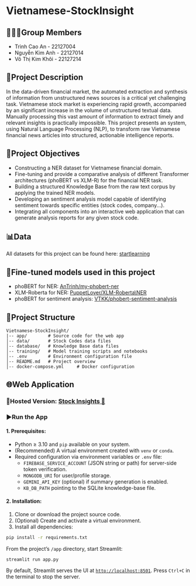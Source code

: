 # Vietnamese-StockInsight

## 🧑‍🤝‍🧑Group Members
- Trình Cao An - 22127004
- Nguyễn Kim Anh - 22127014
- Võ Thị Kim Khôi - 22127214

## 📖Project Description
In the data-driven financial market, the automated extraction and synthesis of information from unstructured news sources is a critical yet challenging task. Vietnamese stock market is experiencing rapid growth, accompanied by an significant increase in the volume of unstructured textual data. Manually processing this vast amount of information to extract timely and relevant insights is practically impossible. This project presents an system, using  Natural Language Processing (NLP), to transform raw Vietnamese financial news articles into structured, actionable intelligence reports.

## 📌Project Objectives
- Constructing a NER dataset for Vietnamese financial domain.
- Fine-tuning and provide a comparative analysis of different Transformer architectures (phoBERT vs XLM-R) for the financial NER task.
- Building a structured Knowledge Base from the raw text corpus by applying the trained NER models.
- Developing an sentiment analysis model capable of identifying sentiment towards specific entities (stock codes, company...).
- Integrating all components into an interactive web application that can generate analysis reports for any given stock code.

## 📊Data
All datasets for this project can be found here: [startlearning](https://drive.google.com/drive/folders/1Yo1gVdMeYXkhVb3G5pkMNIlYL9gWsjeK?usp=sharing)

## 🤖Fine-tuned models used in this project
- phoBERT for NER: [AnTrinh/my-phobert-ner](https://huggingface.co/AnTrinh/my-phobert-ner)
- XLM-Roberta for NER: [PuppetLover/XLM-Roberta\NER](https://huggingface.co/PuppetLover/XLM-Roberta_NER)
- phoBERT for sentiment analysis: [VTKK/phobert-sentiment-analysis](https://huggingface.co/VTKK/phobert-sentiment-analysis)

## 📂Project Structure
```
Vietnamese-StockInsight/
|-- app/        # Source code for the web app
│-- data/       # Stock Codes data files
│-- database/   # Knowledge Base data files
│-- training/   # Model training scripts and notebooks
│-- .env        # Environment configuration file
│-- README.md   # Project overview
│-- docker-compose.yml     # Docker configuration
```
## 🌐Web Application
### 🚀Hosted Version: [Stock Insights 🔮](https://puppetlover-stockinsights.hf.space/)

### ▶️Run the App
#### 1. Prerequisites:
- Python $\geq$ 3.10 and `pip` available on your system.
- (Recommended) A virtual environment created with `venv` or `conda`.
- Required configuration via environment variables or `.env` file:
    - `FIREBASE_SERVICE_ACCOUNT` (JSON string or path) for server-side token verification.
    - `MONGODB_URI` for user/profile storage.
    - `GEMINI_API_KEY` (optional) if summary generation is enabled.
    - `KB_DB_PATH` pointing to the SQLite knowledge-base file.
#### 2. Installation:
1. Clone or download the project source code.
2. (Optional) Create and activate a virtual environment.
3. Install all dependencies: 
```bash
pip install -r requirements.txt
```

From the project’s `/app` directory, start Streamlit:
```bash
streamlit run app.py
```
By default, Streamlit serves the UI at [`http://localhost:8501`](http://localhost:8501). Press `Ctrl+C` in the terminal to stop the server.
